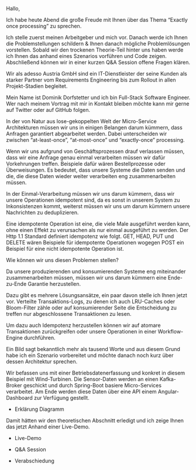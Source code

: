 Hallo,

Ich habe heute Abend die große Freude mit Ihnen über das Thema “Exactly once processing” zu sprechen.

Ich stelle zuerst meinen Arbeitgeber und mich vor. Danach werde ich Ihnen die Problemstellungen schildern & Ihnen danach mögliche Problemlösungen vorstellen. Sobald wir den trockenen Theorie-Teil hinter uns haben werde ich Ihnen das anhand eines Szenarios vorführen und Code zeigen. Abschließend können wir in einer kurzen Q&A Session offene Fragen klären.

Wir als adesso Austria GmbH sind ein IT-Dienstleister der seine Kunden als starker Partner vom Requirements Engineering bis zum Rollout in allen Projekt-Stadien begleitet.

Mein Name ist Dominik Dorfstetter und ich bin Full-Stack Software Engineer. Wer nach meinem Vortrag mit mir in Kontakt bleiben möchte kann mir gerne auf Twitter oder auf GitHub folgen.

In der von Natur aus lose-gekoppelten Welt der Micro-Service Architekturen müssen wir uns in einigen Belangen darum kümmern, dass Anfragen garantiert abgearbeitet werden. Dabei unterscheiden wir zwischen “at-least-once”, “at-most-once” und “exactly-once” processing.

Wenn wir uns aufgrund von Geschäftsprozessen drauf verlassen müssen, dass wir eine Anfrage genau einmal verarbeiten müssen wir dafür Vorkehrungen treffen. Beispiele dafür wären Bestellprozesse oder Überweisungen. Es bedeutet, dass unsere Systeme die Daten senden und die, die diese Daten wieder weiter verarbeiten eng zusammenarbeiten müssen.

In der Einmal-Verarbeitung müssen wir uns darum kümmern, dass wir unsere Operationen idempotent sind, da es sonst in unserem System zu Inkonsistenzen kommt, weiterst müssen wir uns um darum kümmern unsere Nachrichten zu deduplizieren.

Eine idempotente Operation ist eine, die viele Male ausgeführt werden kann, ohne einen Effekt zu verursachen als nur einmal ausgeführt zu werden. Der Http 1.1 Standard definiert idempotenz wie folgt. GET, HEAD, PUT und DELETE wären Beispiele für idempotente Operationen wogegen POST ein Beispiel für eine nicht idempotente Operation ist.

Wie können wir uns diesen Problemen stellen?

Da unsere produzierenden und konsumierenden Systeme eng miteinander zusammenarbeiten müssen, müssen wir uns darum kümmern eine Ende-zu-Ende Garantie herzustellen.

Dazu gibt es mehrere Lösungsansätze, ein paar davon stelle ich Ihnen jetzt vor. Verteilte Transaktions-Logs, zu denen ich auch LRU-Caches oder Bloom-Filter zähle oder auf konsumierender Seite die Entscheidung zu treffen nur abgeschlossene Transaktionen zu lesen.

Um dazu auch Idempotenz herzustellen können wir auf atomare Transaktionen zurückgreifen oder unsere Operationen in einer Workflow-Engine durchführen. 

Ein Bild sagt bekanntlich mehr als tausend Worte und aus diesem Grund habe ich ein Szenario vorbereitet und möchte danach noch kurz über dessen Architektur sprechen.

Wir befassen uns mit einer Betriebsdatenerfassung und konkret in diesem Beispiel mit Wind-Turbinen. Die Sensor-Daten werden an einen Kafka-Broker geschickt und durch Spring-Boot basiere Micro-Services verarbeitet. Am Ende werden diese Daten über eine API einem Angular-Dashboard zur Verfügung gestellt.

* Erklärung Diagramm

Damit hätten wir den theoretischen Abschnitt erledigt und ich zeige Ihnen das jetzt Anhand einer Live-Demo.

* Live-Demo

* Q&A Session

* Verabschiedung
